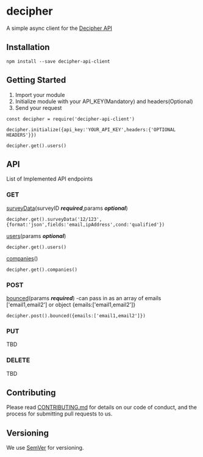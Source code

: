 # decipher

A simple async client for the [Decipher API](https://release.decipherinc.com/s/local/api.html)

## Installation

```
npm install --save decipher-api-client
```

## Getting Started

1. Import your module
2. Initialize module with your API_KEY(Mandatory) and headers(Optional)
3. Send your request

```
const decipher = require('decipher-api-client')

decipher.initialize({api_key:'YOUR_API_KEY',headers:{'OPTIONAL HEADERS'}})

decipher.get().users()
```

## API

List of Implemented API endpoints

### GET

[surveyData](https://release.decipherinc.com/s/local/api.html#data-input-and-output-data)(surveyID *__required__*,params *__optional__*)
```
decipher.get().surveyData('12/123',{format:'json',fields:'email,ipAddress',cond:'qualified'})
```

[users](https://release.decipherinc.com/s/local/api.html#research-hub-user-provisioning-get)(params *__optional__*)
```
decipher.get().users()
```

[companies](https://release.decipherinc.com/s/local/api.html#research-hub-company-management-get)()
```
decipher.get().companies()
```

### POST

[bounced](https://release.decipherinc.com/s/local/api.html#sample-management-bounce-backs-post)(params *__required__*)
-can pass in as an array of emails ['email1,email2'] or object {emails:['email1,email2']}
```
decipher.post().bounced({emails:['email1,email2']})
```

### PUT

TBD

### DELETE

TBD

## Contributing

Please read [CONTRIBUTING.md](https://github.com/nourel/decipher/blob/master/CONTRIBUTING.md) for details on our code of conduct, and the process for submitting pull requests to us.

## Versioning

We use [SemVer](http://semver.org/) for versioning. 